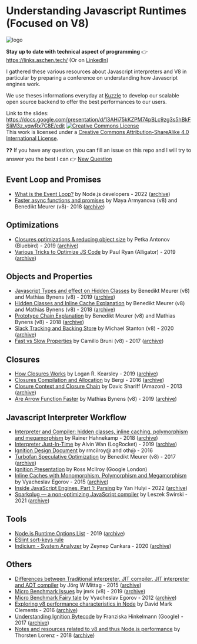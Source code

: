 # Understanding Javascript Runtimes (Focused on V8)

![logo](https://avatars.githubusercontent.com/u/12933347)

**Stay up to date with technical aspect of programming** :point_right: https://links.aschen.tech/ (Or on [LinkedIn](https://www.linkedin.com/pulse/e-veille-tech-04022-apprentissage-continu-adrien-maret/))

I gathered these various resources about Javascript interpreters and V8 in particular by preparing a conference on understanding how Javascript engines work.

We use theses informations everyday at [Kuzzle](https://github.com/kuzzleio/kuzzle) to develop our scalable open source backend to offer the best performances to our users.

Link to the slides: https://docs.google.com/presentation/d/13AHi75kKZPM74pBLc9zg3s5hBkFSIiM3z_yqwRx7C8E/edit
<a rel="license" href="http://creativecommons.org/licenses/by-sa/4.0/"><img alt="Creative Commons License" style="border-width:0" src="https://i.creativecommons.org/l/by-sa/4.0/88x31.png" /></a><br />This work is licensed under a <a rel="license" href="http://creativecommons.org/licenses/by-sa/4.0/">Creative Commons Attribution-ShareAlike 4.0 International License</a>.

:question::question: If you have any question, you can fill an issue on this repo and I will try to answer you the best I can :point_right: [New Question](https://github.com/Aschen/understand-js-runtimes/issues/new)

## Event Loop and Promises

 - [What is the Event Loop?](https://nodejs.org/en/docs/guides/event-loop-timers-and-nexttick/) by Node.js developers - 2022 ([archive](https://web.archive.org/web/20220604191227/https://nodejs.org/en/docs/guides/event-loop-timers-and-nexttick/))
 - [Faster async functions and promises](https://v8.dev/blog/fast-async) by Maya Armyanova (v8) and Benedikt Meurer (v8)- 2018 ([archive](https://web.archive.org/web/20220205034256/https://v8.dev/blog/fast-async))
 
## Optimizations

 - [Closures optimizations & reducing object size](https://www.reaktor.com/blog/javascript-performance-fundamentals-make-bluebird-fast/) by Petka Antonov (Bluebird) - 2019 ([archive](https://web.archive.org/web/20201005091343/https://www.reaktor.com/blog/javascript-performance-fundamentals-make-bluebird-fast/))
 - [Various Tricks to Optimize JS Code](https://alligator.io/js/v8-engine/) by Paul Ryan (Alligator) - 2019 ([archive](https://web.archive.org/web/20200113172808/https://alligator.io/js/v8-engine/))
 
## Objects and Properties

 - [Javascript Types and effect on Hidden Classes](https://v8.dev/blog/react-cliff) by Benedikt Meurer (v8) and Mathias Bynens (v8) - 2019 ([archive](https://web.archive.org/web/20201108003415/https://v8.dev/blog/react-cliff))
 - [Hidden Classes and Inline Cache Explanation](https://mathiasbynens.be/notes/shapes-ics) by Benedikt Meurer (v8) and Mathias Bynens (v8) - 2018 ([archive](https://web.archive.org/web/20210102112650/https://mathiasbynens.be/notes/shapes-ics))
 - [Prototype Chain Explanation](https://mathiasbynens.be/notes/prototypes) by Benedikt Meurer (v8) and Mathias Bynens (v8) - 2018 ([archive](https://web.archive.org/web/20201201040843/https://mathiasbynens.be/notes/prototypes))
 - [Slack Tracking and Backing Store](https://v8.dev/blog/slack-tracking) by Michael Stanton (v8) - 2020 ([archive](https://web.archive.org/web/20201228001113/https://v8.dev/blog/slack-tracking))
 - [Fast vs Slow Properties](https://v8.dev/blog/fast-properties) by Camillo Bruni (v8) - 2017 ([archive](https://web.archive.org/web/20201116074633/https://v8.dev/blog/fast-properties))
 
## Closures
 - [How Closures Works](https://www.quora.com/Technically-how-do-JavaScript-closures-work) by Logan R. Kearsley - 2019 ([archive](https://pastebin.com/gDUwR7z7))
 - [Closures Compilation and Allocation](https://stackoverflow.com/questions/36529656/when-are-closures-allocated-and-compiled-in-node-js-v8) by Bergi - 2016 ([archive](https://web.archive.org/web/20210111103346/https://stackoverflow.com/questions/36529656/when-are-closures-allocated-and-compiled-in-node-js-v8))
 - [Closure Context and Closure Chain](https://davidshariff.com/blog/javascript-scope-chain-and-closures/) by Davic Shariff (Amazon) - 2013 ([archive](https://web.archive.org/web/20191005041434/http://davidshariff.com/blog/javascript-scope-chain-and-closures/))
 - [Are Arrow Function Faster](https://stackoverflow.com/questions/44030645/are-arrow-functions-faster-more-performant-lighter-than-ordinary-standalone-f/44031830) by Mathias Bynens (v8) - 2019 ([archive](https://web.archive.org/web/20210111103553/https://stackoverflow.com/questions/44030645/are-arrow-functions-faster-more-performant-lighter-than-ordinary-standalone-f/44031830))
 
## Javascript Interpreter Workflow

 - [Interpreter and Compiler: hidden classes, inline caching, polymorphism and megamorphism](https://www.freecodecamp.org/news/javascript-essentials-why-you-should-know-how-the-engine-works-c2cc0d321553/) by Rainer Hahnekamp - 2018 ([archive](https://web.archive.org/web/20210102112642/https://www.freecodecamp.org/news/javascript-essentials-why-you-should-know-how-the-engine-works-c2cc0d321553/))
 - [Interpreter Just-In-Time](https://blog.logrocket.com/how-javascript-works-optimizing-the-v8-compiler-for-efficiency/)  by Alvin Wan (LogRocket) - 2019 ([archive](https://web.archive.org/web/20201128140602/https://blog.logrocket.com/how-javascript-works-optimizing-the-v8-compiler-for-efficiency/))
 - [Ignition Design Document](https://docs.google.com/document/d/11T2CRex9hXxoJwbYqVQ32yIPMh0uouUZLdyrtmMoL44/edit?ts=56f27d9d#) by rmcilroy@ and oth@ - 2016 
 - [Turbofan Speculative Optimization](https://ponyfoo.com/articles/an-introduction-to-speculative-optimization-in-v8) by Benedikt Meurer (v8) - 2017 ([archive](https://web.archive.org/web/20201112011845/https://ponyfoo.com/articles/an-introduction-to-speculative-optimization-in-v8))
 - [Ignition Presentation](https://docs.google.com/presentation/d/1HgDDXBYqCJNasBKBDf9szap1j4q4wnSHhOYpaNy5mHU/edit) by Ross McIlroy (Google London)
 - [Inline Caches with Monomorphism, Polymorphism and Megamorphism](https://mrale.ph/blog/2015/01/11/whats-up-with-monomorphism.html) by Vyacheslav Egorov - 2015 ([archive](https://web.archive.org/web/20201113212358/https://mrale.ph/blog/2015/01/11/whats-up-with-monomorphism.html))
 - [Inside JavaScript Engines, Part 1: Parsing](https://medium.com/@yanguly/inside-javascript-engines-part-1-parsing-c519d75833d7) by Yan Hulyi - 2022 ([archive](https://web.archive.org/web/20220627093333/https://medium.com/@yanguly/inside-javascript-engines-part-1-parsing-c519d75833d7))
 - [Sparkplug — a non-optimizing JavaScript compiler](https://v8.dev/blog/sparkplug#a-fast-compiler) by Leszek Swirski - 2021 ([archive](https://web.archive.org/web/20220605204039/https://v8.dev/blog/sparkplug))

## Tools

 - [Node.js Runtime Options List](https://flaviocopes.com/node-runtime-v8-options/) - 2019 ([archive](https://web.archive.org/web/20200920172728/https://flaviocopes.com/node-runtime-v8-options/))
 - [ESlint sort-keys rule](https://eslint.org/docs/rules/sort-keys)
 - [Indicium - System Analyzer](https://v8.dev/blog/system-analyzer) by Zeynep Cankara - 2020 ([archive](https://web.archive.org/web/20201031041641/https://v8.dev/blog/system-analyzer))
 
## Others
 
  - [Differences between Traditional interpreter, JIT compiler, JIT interpreter and AOT compiler](https://softwareengineering.stackexchange.com/questions/246094/understanding-the-differences-traditional-interpreter-jit-compiler-jit-interp) by Jörg W Mittag - 2015 ([archive](https://web.archive.org/web/20201112012702/https://softwareengineering.stackexchange.com/questions/246094/understanding-the-differences-traditional-interpreter-jit-compiler-jit-interp))
  - [Micro Benchmark Issues](https://stackoverflow.com/questions/56740808/how-v8-optimise-code-using-hidden-classes-and-inline-caching) by jmrk (v8) - 2019 ([archive](https://web.archive.org/web/20210111103951/https://stackoverflow.com/questions/56740808/how-v8-optimise-code-using-hidden-classes-and-inline-caching))
  - [Micro Benchmark Fairy tale](https://mrale.ph/blog/2012/12/15/microbenchmarks-fairy-tale.html) by Vyacheslav Egorov - 2012 ([archive](https://web.archive.org/web/20201115141553/https://mrale.ph/blog/2012/12/15/microbenchmarks-fairy-tale.html))
  - [Exploring v8 performance characteristics in Node](https://github.com/davidmarkclements/v8-perf) by David Mark Clements - 2016 ([archive](https://web.archive.org/web/20200906103437/https://github.com/davidmarkclements/v8-perf/))
  - [Understanding Ignition Bytecode](https://medium.com/dailyjs/understanding-v8s-bytecode-317d46c94775) by Franziska Hinkelmann (Google) - 2017 ([archive](https://web.archive.org/web/20201226122534/http://medium.com/dailyjs/understanding-v8s-bytecode-317d46c94775))
  - [Notes and resources related to v8 and thus Node.js performance](https://github.com/thlorenz/v8-perf/) by Thorsten Lorenz - 2018 ([archive](https://web.archive.org/web/20201110071013/https://github.com/thlorenz/v8-perf))
